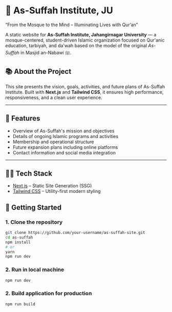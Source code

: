 # 🕌 As-Suffah Institute, JU

“From the Mosque to the Mind – Illuminating Lives with Qur’an”

A static website for **As-Suffah Institute, Jahangirnagar University** — a mosque-centered, student-driven Islamic organization focused on Qur'anic education, tarbiyah, and da'wah based on the model of the original *As-Suffah* in Masjid an-Nabawi ﷺ.

## 📚 About the Project

This site presents the vision, goals, activities, and future plans of As-Suffah Institute. Built with **Next.js** and **Tailwind CSS**, it ensures high performance, responsiveness, and a clean user experience.

---

## 🌟 Features

- Overview of As-Suffah's mission and objectives
- Details of ongoing Islamic programs and activities
- Membership and operational structure
- Future expansion plans including online platforms
- Contact information and social media integration

---

## 🧑‍💻 Tech Stack

- [Next.js](https://nextjs.org/) – Static Site Generation (SSG)
- [Tailwind CSS](https://tailwindcss.com/) – Utility-first modern styling


## 🚀 Getting Started

### 1. Clone the repository

```bash
git clone https://github.com/your-username/as-suffah-site.git
cd as-suffah
npm install
# or
yarn
npm run dev
```
### 2. Run in local machine

```bash
npm run dev
```
### 2. Build application for production

```bash
npm run build
```

